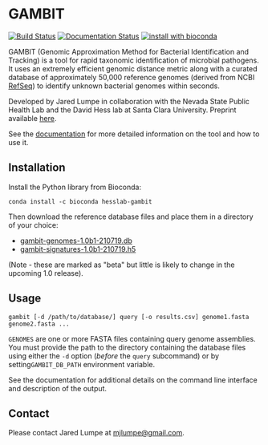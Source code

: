 # GAMBIT

[![Build Status](https://github.com/hesslab-gambit/gambit/actions/workflows/ci.yml/badge.svg)](https://github.com/hesslab-gambit/gambit/actions/workflows/ci.yml)
[![Documentation Status](https://readthedocs.org/projects/hesslab-gambit/badge/?version=latest)](https://hesslab-gambit.readthedocs.io/en/latest/?badge=latest)
[![install with bioconda](https://img.shields.io/badge/install%20with-bioconda-brightgreen.svg?style=flat)](http://bioconda.github.io/recipes/hesslab-gambit/README.html)

GAMBIT (Genomic Approximation Method for Bacterial Identification and Tracking) is a tool for rapid taxonomic identification of microbial pathogens.
It uses an extremely efficient genomic distance metric along with a curated database of approximately 50,000 reference genomes (derived from NCBI
[RefSeq](https://www.ncbi.nlm.nih.gov/refseq/)) to identify unknown bacterial genomes within seconds.

Developed by Jared Lumpe in collaboration with the Nevada State Public Health Lab and the David Hess lab at Santa Clara University.
Preprint available [here](https://www.biorxiv.org/content/10.1101/2022.06.14.496173v1).

See the [documentation](https://hesslab-gambit.readthedocs.io/en/stable) for more
detailed information on the tool and how to use it.


## Installation

Install the Python library from Bioconda:

```
conda install -c bioconda hesslab-gambit
```

Then download the reference database files and place them in a directory of your choice:

* [gambit-genomes-1.0b1-210719.db](https://storage.googleapis.com/hesslab-gambit-public/databases/refseq-curated/1.0-beta/gambit-genomes-1.0b1-210719.db)
* [gambit-signatures-1.0b1-210719.h5](https://storage.googleapis.com/hesslab-gambit-public/databases/refseq-curated/1.0-beta/gambit-signatures-1.0b1-210719.h5)

(Note - these are marked as "beta" but little is likely to change in the upcoming 1.0 release).


## Usage

    gambit [-d /path/to/database/] query [-o results.csv] genome1.fasta genome2.fasta ...

`GENOMES` are one or more FASTA files containing query genome assemblies. You must provide the path
to the directory containing the database files using either the `-d` option (*before* the `query`
subcommand) or by setting`GAMBIT_DB_PATH` environment variable.

See the documentation for additional details on the command line interface and description of the output.


## Contact

Please contact Jared Lumpe at [mjlumpe@gmail.com](mailto:mjlumpe@gmail.com).
